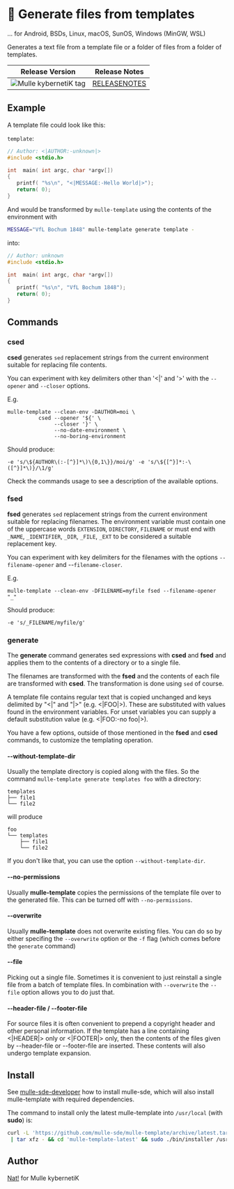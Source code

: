 # 🕋 Generate files from templates

... for Android, BSDs, Linux, macOS, SunOS, Windows (MinGW, WSL)

Generates a text file from a template file or a folder of files from a folder
of templates.

| Release Version                                       | Release Notes
|-------------------------------------------------------|--------------
| ![Mulle kybernetiK tag](https://img.shields.io/github/tag/mulle-sde/mulle-template.svg?branch=release)  | [RELEASENOTES](RELEASENOTES.md) |



## Example 

A template file could look like this:

`template`:

``` c
// Author: <|AUTHOR:-unknown|>
#include <stdio.h>

int  main( int argc, char *argv[])
{
   printf( "%s\n", "<|MESSAGE:-Hello World|>");
   return( 0);
}
```

And would be transformed by `mulle-template` using the contents of the
environment with

``` sh
MESSAGE="VfL Bochum 1848" mulle-template generate template -
```

into:


``` c
// Author: unknown
#include <stdio.h>

int  main( int argc, char *argv[])
{
   printf( "%s\n", "VfL Bochum 1848");
   return( 0);
}
```



## Commands


### csed

**csed** generates `sed` replacement strings from the current environment
suitable for replacing file contents.

You can experiment with key delimiters other than '<|' and '>' with the
`--opener` and `--closer` options.

E.g.

```
mulle-template --clean-env -DAUTHOR=moi \
          csed --opener '${' \
               --closer '}' \
               --no-date-environment \
               --no-boring-environment
```

Should produce:

```
-e 's/\${AUTHOR\(:-[^}]*\)\{0,1\}}/moi/g' -e 's/\${[^}]*:-\([^}]*\)}/\1/g'
```

Check the commands usage to see a description of the available options.


### fsed

**fsed** generates `sed` replacement strings from the current environment
suitable for replacing filenames. The environment variable must contain one of
the uppercase words `EXTENSION`, `DIRECTORY`, `FILENAME` or must end with
`_NAME`, `_IDENTIFIER`, `_DIR`, `_FILE`, `_EXT` to be considered a suitable
replacement key.

You can experiment with key delimiters for the filenames with the options
`--filename-opener` and --`filename-closer`.

E.g.

```
mulle-template --clean-env -DFILENAME=myfile fsed --filename-opener "_"
```

Should produce:

```
-e 's/_FILENAME/myfile/g'
```

### generate

The **generate** command generates sed expressions with **csed** and
**fsed** and applies them to the contents of a directory or to a single file.

The filenames are transformed with the **fsed** and the contents of each
file are transformed with **csed**. The transformation is done using `sed`
of course.

A template file contains regular text that is copied unchanged and keys
delimited by "<|" and "|>" (e.g. <|FOO|>). These are substituted with values
found in the environment variables. For unset variables you can supply a default
substitution value (e.g. <|FOO:-no foo|>).

You have a few options, outside of those mentioned in the **fsed** and **csed**
commands, to customize the templating operation.


#### --without-template-dir

Usually the template directory is copied along with the files. So the command
`mulle-template generate templates foo`  with a directory:

```
templates
├── file1
└── file2
```

will produce

```
foo
└── templates
    ├── file1
    └── file2
```

If you don't like that, you can use the option `--without-template-dir`.

#### --no-permissions

Usually **mulle-template** copies the permissions of the template file over
to the generated file. This can be turned off with `--no-permissions`.

#### --overwrite

Usually **mulle-template** does not overwrite existing files. You can do so
by either specifing the `--overwrite` option or the `-f` flag (which comes
before the `generate` command)

#### --file

Picking out a single file. Sometimes it is convenient to just reinstall a
single file from a batch of template files. In combination with
`--overwrite` the `--file` option allows you to do just that.

#### --header-file / --footer-file

For source files it is often convenient to prepend a copyright header and
other personal information. If the template has a line containing
<|HEADER|> only or <|FOOTER|> only, then the contents of the files given by
--header-file or --footer-file are inserted. These contents will also undergo
template expansion.








## Install

See [mulle-sde-developer](//github.com/mulle-sde/mulle-sde-developer) how to
install mulle-sde, which will also install mulle-template with required
dependencies.

The command to install only the latest mulle-template into
`/usr/local` (with **sudo**) is:

``` bash
curl -L 'https://github.com/mulle-sde/mulle-template/archive/latest.tar.gz' \
 | tar xfz - && cd 'mulle-template-latest' && sudo ./bin/installer /usr/local
```



## Author

[Nat!](https://mulle-kybernetik.com/weblog) for Mulle kybernetiK


